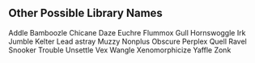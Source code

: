 ## Other Possible Library Names ##

Addle
Bamboozle
Chicane
Daze
Euchre
Flummox
Gull
Hornswoggle
Irk
Jumble
Kelter
Lead astray
Muzzy
Nonplus
Obscure
Perplex
Quell
Ravel
Snooker
Trouble
Unsettle
Vex
Wangle
Xenomorphicize
Yaffle
Zonk
